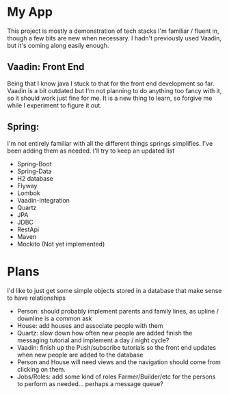 # My App

This project is mostly a demonstration of tech stacks I'm familiar / fluent in, though a few bits are new when necessary.
I hadn't previously used Vaadin, but it's coming along easily enough.

## Vaadin: Front End
Being that I know java I stuck to that for the front end development so far. Vaadin is a bit outdated but I'm not
planning to do anything too fancy with it, so it should work just fine for me. It is a new thing to learn, so forgive me
while I experiment to figure it out.

## Spring:
I'm not entirely familiar with all the different things springs simplifies. I've been adding them as needed. I'll try
to keep an updated list
- Spring-Boot
- Spring-Data
- H2 database
- Flyway
- Lombok
- Vaadin-Integration
- Quartz
- JPA
- JDBC
- RestApi
- Maven
- Mockito (Not yet implemented)

# Plans
I'd like to just get some simple objects stored in a database that make sense to have relationships
- Person: should probably implement parents and family lines, as upline / downline is a common ask
- House: add houses and associate people with them
- Quartz: slow down how often new people are added finish the messaging tutorial and implement a day / night cycle?
- Vaadin: finish up the Push/subscribe tutorials so the front end updates when new people are added to the database
- Person and House will need views and the navigation should come from clicking on them. 
- Jobs/Roles: add some kind of roles Farmer/Builder/etc for the persons to perform as needed... perhaps a message queue?


